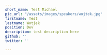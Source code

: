 ```yaml
---
short_name: Test Michael
pic_url: "/assets/images/speakers/wojtek.jpg"
firstname: Test
lastname: Wotjek
position: Dev
description: test description here
github: ''
twitter: ''

---
```

